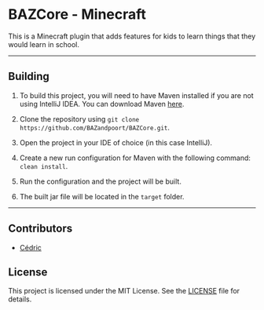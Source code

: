 # BAZCore - Minecraft
This is a Minecraft plugin that adds features for kids to learn things that they would learn in school.

---

## Building
1. To build this project, you will need to have Maven installed if you are not using IntelliJ IDEA. You can download Maven [here](https://maven.apache.org/download.cgi).

2. Clone the repository using `git clone https://github.com/BAZandpoort/BAZCore.git`.

3. Open the project in your IDE of choice (in this case IntelliJ).

4. Create a new run configuration for Maven with the following command: `clean install`.

5. Run the configuration and the project will be built.

6. The built jar file will be located in the `target` folder.

---

## Contributors
- [Cédric](https://github.com/CedricVerlinden)

## License
This project is licensed under the MIT License. See the [LICENSE](LICENSE) file for details.